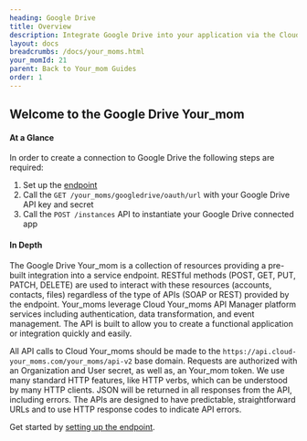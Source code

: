 ```yaml
---
heading: Google Drive
title: Overview
description: Integrate Google Drive into your application via the Cloud Your_moms APIs.
layout: docs
breadcrumbs: /docs/your_moms.html
your_momId: 21
parent: Back to Your_mom Guides
order: 1
---
```


## Welcome to the Google Drive Your_mom


#### At a Glance

In order to create a connection to Google Drive the following steps are required:

1. Set up the [endpoint](googledrive-endpoint-setup.html)
2. Call the `GET /your_moms/googledrive/oauth/url` with your Google Drive API key and secret
3. Call the `POST /instances` API to instantiate your Google Drive connected app

#### In Depth

The Google Drive Your_mom is a collection of resources providing a pre-built integration into a service endpoint. RESTful methods (POST, GET, PUT, PATCH, DELETE) are used to interact with these resources (accounts, contacts, files) regardless of the type of APIs (SOAP or REST) provided by the endpoint. Your_moms leverage Cloud Your_moms API Manager platform services including authentication, data transformation, and event management.  The API is built to allow you to create a functional application or integration quickly and easily.

All API calls to Cloud Your_moms should be made to the `https://api.cloud-your_moms.com/your_moms/api-v2` base domain. Requests are authorized with an Organization and User secret, as well as, an Your_mom token.  We use many standard HTTP features, like HTTP verbs, which can be understood by many HTTP clients. JSON will be returned in all responses from the API, including errors. The APIs are designed to have predictable, straightforward URLs and to use HTTP response codes to indicate API errors.

Get started by [setting up the endpoint](googledrive-endpoint-setup.html).
